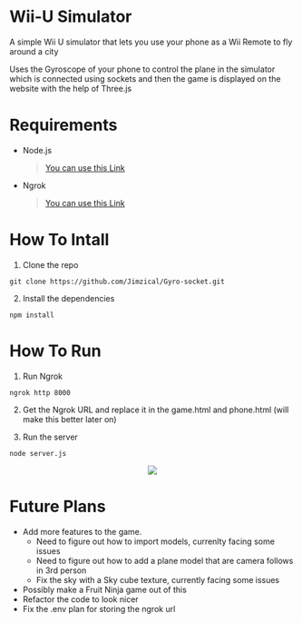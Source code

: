 # Wii-U Simulator
A simple Wii U simulator that lets you use your phone as a Wii Remote to  fly around a city

Uses the Gyroscope of your phone to control the plane in the simulator which is connected using sockets and then the game is displayed on the website with the help of Three.js

# Requirements
- Node.js
  > [You can use this Link](https://nodejs.org/en/download)
- Ngrok
  > [You can use this Link](https://ngrok.com/download)

# How To Intall
1. Clone the repo
```
git clone https://github.com/Jimzical/Gyro-socket.git
```

2. Install the dependencies
```
npm install
```


# How To Run

1. Run Ngrok
```
ngrok http 8000
```

2. Get the Ngrok URL and replace it in the game.html and phone.html (will make this better later on)

3. Run the server
```
node server.js
```
<p align="center">
  <img src="https://github.com/Jimzical/Gyro-socket/assets/97384467/6b6168d6-eca2-41df-bf1e-d438c36c1c11">
</p>

# Future Plans
- Add more features to the game.
  - Need to figure out how to import models, currenlty facing some issues
  - Need to figure out how to add a plane model that are camera follows in 3rd person
  - Fix the sky with a Sky cube texture, currently facing some issues
- Possibly make a Fruit Ninja game out of this
- Refactor the code to look nicer
- Fix the .env plan for storing the ngrok url